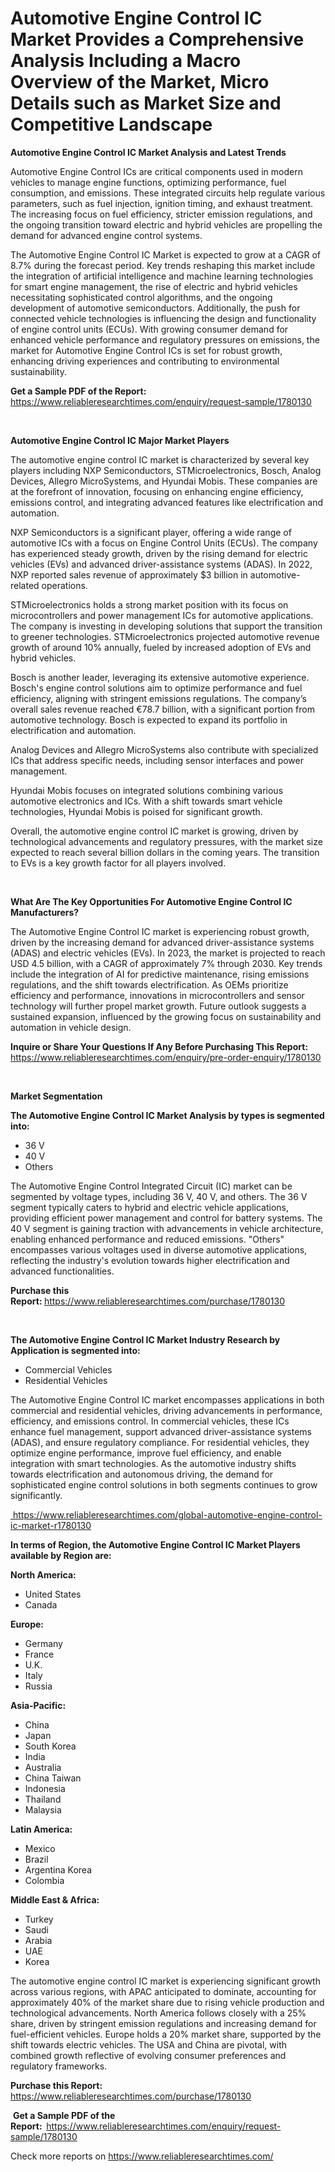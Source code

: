 <p><h1>Automotive Engine Control IC Market Provides a Comprehensive Analysis Including a Macro Overview of the Market, Micro Details such as Market Size and Competitive Landscape</h1></p><p><strong>Automotive Engine Control IC Market Analysis and Latest Trends</strong></p>
<p><p>Automotive Engine Control ICs are critical components used in modern vehicles to manage engine functions, optimizing performance, fuel consumption, and emissions. These integrated circuits help regulate various parameters, such as fuel injection, ignition timing, and exhaust treatment. The increasing focus on fuel efficiency, stricter emission regulations, and the ongoing transition toward electric and hybrid vehicles are propelling the demand for advanced engine control systems.</p><p>The Automotive Engine Control IC Market is expected to grow at a CAGR of 8.7% during the forecast period. Key trends reshaping this market include the integration of artificial intelligence and machine learning technologies for smart engine management, the rise of electric and hybrid vehicles necessitating sophisticated control algorithms, and the ongoing development of automotive semiconductors. Additionally, the push for connected vehicle technologies is influencing the design and functionality of engine control units (ECUs). With growing consumer demand for enhanced vehicle performance and regulatory pressures on emissions, the market for Automotive Engine Control ICs is set for robust growth, enhancing driving experiences and contributing to environmental sustainability.</p></p>
<p><strong>Get a Sample PDF of the Report:&nbsp;</strong> <a href="https://www.reliableresearchtimes.com/enquiry/request-sample/1780130?utm_campaign=3492&utm_medium=2&utm_source=Github&utm_content=ia&utm_term=25032025&utm_id=automotive-engine-control-ic">https://www.reliableresearchtimes.com/enquiry/request-sample/1780130</a></p>
<p>&nbsp;</p>
<p><strong>Automotive Engine Control IC Major Market Players</strong></p>
<p><p>The automotive engine control IC market is characterized by several key players including NXP Semiconductors, STMicroelectronics, Bosch, Analog Devices, Allegro MicroSystems, and Hyundai Mobis. These companies are at the forefront of innovation, focusing on enhancing engine efficiency, emissions control, and integrating advanced features like electrification and automation.</p><p>NXP Semiconductors is a significant player, offering a wide range of automotive ICs with a focus on Engine Control Units (ECUs). The company has experienced steady growth, driven by the rising demand for electric vehicles (EVs) and advanced driver-assistance systems (ADAS). In 2022, NXP reported sales revenue of approximately $3 billion in automotive-related operations.</p><p>STMicroelectronics holds a strong market position with its focus on microcontrollers and power management ICs for automotive applications. The company is investing in developing solutions that support the transition to greener technologies. STMicroelectronics projected automotive revenue growth of around 10% annually, fueled by increased adoption of EVs and hybrid vehicles.</p><p>Bosch is another leader, leveraging its extensive automotive experience. Bosch's engine control solutions aim to optimize performance and fuel efficiency, aligning with stringent emissions regulations. The company’s overall sales revenue reached €78.7 billion, with a significant portion from automotive technology. Bosch is expected to expand its portfolio in electrification and automation.</p><p>Analog Devices and Allegro MicroSystems also contribute with specialized ICs that address specific needs, including sensor interfaces and power management.</p><p>Hyundai Mobis focuses on integrated solutions combining various automotive electronics and ICs. With a shift towards smart vehicle technologies, Hyundai Mobis is poised for significant growth.</p><p>Overall, the automotive engine control IC market is growing, driven by technological advancements and regulatory pressures, with the market size expected to reach several billion dollars in the coming years. The transition to EVs is a key growth factor for all players involved.</p></p>
<p>&nbsp;</p>
<p><strong>What Are The Key Opportunities For Automotive Engine Control IC Manufacturers?</strong></p>
<p><p>The Automotive Engine Control IC market is experiencing robust growth, driven by the increasing demand for advanced driver-assistance systems (ADAS) and electric vehicles (EVs). In 2023, the market is projected to reach USD 4.5 billion, with a CAGR of approximately 7% through 2030. Key trends include the integration of AI for predictive maintenance, rising emissions regulations, and the shift towards electrification. As OEMs prioritize efficiency and performance, innovations in microcontrollers and sensor technology will further propel market growth. Future outlook suggests a sustained expansion, influenced by the growing focus on sustainability and automation in vehicle design.</p></p>
<p><strong>Inquire or Share Your Questions If Any Before Purchasing This Report:</strong> <a href="https://www.reliableresearchtimes.com/enquiry/pre-order-enquiry/1780130?utm_campaign=3492&utm_medium=2&utm_source=Github&utm_content=ia&utm_term=25032025&utm_id=automotive-engine-control-ic">https://www.reliableresearchtimes.com/enquiry/pre-order-enquiry/1780130</a></p>
<p>&nbsp;</p>
<p><strong>Market Segmentation</strong></p>
<p><strong>The Automotive Engine Control IC Market Analysis by types is segmented into:</strong></p>
<p><ul><li>36 V</li><li>40 V</li><li>Others</li></ul></p>
<p><p>The Automotive Engine Control Integrated Circuit (IC) market can be segmented by voltage types, including 36 V, 40 V, and others. The 36 V segment typically caters to hybrid and electric vehicle applications, providing efficient power management and control for battery systems. The 40 V segment is gaining traction with advancements in vehicle architecture, enabling enhanced performance and reduced emissions. "Others" encompasses various voltages used in diverse automotive applications, reflecting the industry's evolution towards higher electrification and advanced functionalities.</p></p>
<p><strong>Purchase this Report:&nbsp;</strong><a href="https://www.reliableresearchtimes.com/purchase/1780130?utm_campaign=3492&utm_medium=2&utm_source=Github&utm_content=ia&utm_term=25032025&utm_id=automotive-engine-control-ic">https://www.reliableresearchtimes.com/purchase/1780130</a></p>
<p>&nbsp;</p>
<p><strong>The Automotive Engine Control IC Market Industry Research by Application is segmented into:</strong></p>
<p><ul><li>Commercial Vehicles</li><li>Residential Vehicles</li></ul></p>
<p><p>The Automotive Engine Control IC market encompasses applications in both commercial and residential vehicles, driving advancements in performance, efficiency, and emissions control. In commercial vehicles, these ICs enhance fuel management, support advanced driver-assistance systems (ADAS), and ensure regulatory compliance. For residential vehicles, they optimize engine performance, improve fuel efficiency, and enable integration with smart technologies. As the automotive industry shifts towards electrification and autonomous driving, the demand for sophisticated engine control solutions in both segments continues to grow significantly.</p></p>
<p><a href="https://www.reliableresearchtimes.com/global-automotive-engine-control-ic-market-r1780130?utm_campaign=3492&utm_medium=2&utm_source=Github&utm_content=ia&utm_term=25032025&utm_id=automotive-engine-control-ic">&nbsp;https://www.reliableresearchtimes.com/global-automotive-engine-control-ic-market-r1780130</a></p>
<p><strong>In terms of Region, the Automotive Engine Control IC Market Players available by Region are:</strong></p>
<p>
    <p> <strong> North America: </strong>
        <ul>
            <li>United States</li>
            <li>Canada</li>
        </ul>
        </p> 
    <p> <strong> Europe: </strong>
        <ul>
            <li>Germany</li>
            <li>France</li>
            <li>U.K.</li>
            <li>Italy</li>
            <li>Russia</li>
        </ul>
        </p> 
    <p> <strong> Asia-Pacific: </strong>
        <ul>
            <li>China</li>
            <li>Japan</li>
            <li>South Korea</li>
            <li>India</li>
            <li>Australia</li>
            <li>China Taiwan</li>
            <li>Indonesia</li>
            <li>Thailand</li>
            <li>Malaysia</li>
        </ul>
        </p> 
    <p> <strong> Latin America: </strong>
        <ul>
            <li>Mexico</li>
            <li>Brazil</li>
            <li>Argentina Korea</li>
            <li>Colombia</li>
        </ul>
        </p> 
    <p> <strong> Middle East & Africa: </strong>
        <ul>
            <li>Turkey</li>
            <li>Saudi</li>
            <li>Arabia</li>
            <li>UAE</li>
            <li>Korea</li>
        </ul>
    </p>
    </p>
<p><p>The automotive engine control IC market is experiencing significant growth across various regions, with APAC anticipated to dominate, accounting for approximately 40% of the market share due to rising vehicle production and technological advancements. North America follows closely with a 25% share, driven by stringent emission regulations and increasing demand for fuel-efficient vehicles. Europe holds a 20% market share, supported by the shift towards electric vehicles. The USA and China are pivotal, with combined growth reflective of evolving consumer preferences and regulatory frameworks.</p></p>
<p><strong>Purchase this Report: </strong><a href="https://www.reliableresearchtimes.com/purchase/1780130?utm_campaign=3492&utm_medium=2&utm_source=Github&utm_content=ia&utm_term=25032025&utm_id=automotive-engine-control-ic">https://www.reliableresearchtimes.com/purchase/1780130</a></p>
<p>&nbsp;<strong>Get a Sample PDF of the Report:&nbsp;&nbsp;</strong><a href="https://www.reliableresearchtimes.com/enquiry/request-sample/1780130?utm_campaign=3492&utm_medium=2&utm_source=Github&utm_content=ia&utm_term=25032025&utm_id=automotive-engine-control-ic">https://www.reliableresearchtimes.com/enquiry/request-sample/1780130</a></p>
<p><strong></strong></p>
<p>Check more reports on <a href="https://www.reliableresearchtimes.com/?utm_campaign=3492&utm_medium=2&utm_source=Github&utm_content=ia&utm_term=25032025&utm_id=automotive-engine-control-ic">https://www.reliableresearchtimes.com/</a></p>